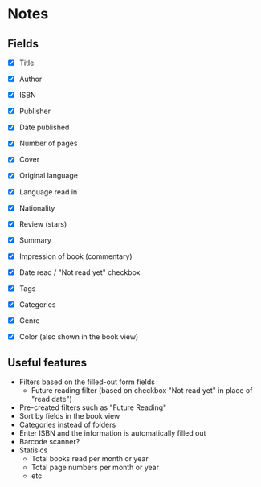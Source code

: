 # Notes

## Fields

- [x] Title
- [x] Author
- [x] ISBN
- [x] Publisher
- [x] Date published
- [x] Number of pages
- [x] Cover
- [x] Original language
- [x] Language read in
- [x] Nationality
- [x] Review (stars)
- [x] Summary
- [x] Impression of book (commentary)
- [x] Date read / "Not read yet" checkbox
- [x] Tags
- [x] Categories
- [x] Genre
- [x] Color (also shown in the book view)


## Useful features

- Filters based on the filled-out form fields
  - Future reading filter (based on checkbox "Not read yet" in place of "read date")
- Pre-created filters such as "Future Reading"
- Sort by fields in the book view
- Categories instead of folders
- Enter ISBN and the information is automatically filled out
- Barcode scanner?
- Statisics
  - Total books read per month or year
  - Total page numbers per month or year
  - etc
